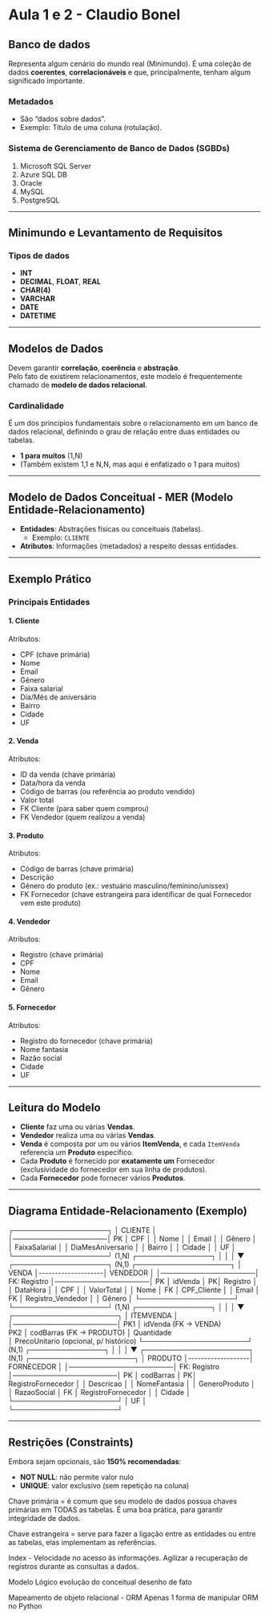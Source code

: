 # Aula 1 e 2 - Claudio Bonel

## Banco de dados
Representa algum cenário do mundo real (Minimundo). É uma coleção de dados **coerentes**, **correlacionáveis** e que, principalmente, tenham algum significado importante.

### Metadados
- São “dados sobre dados”.
- Exemplo: Título de uma coluna (rotulação).

### Sistema de Gerenciamento de Banco de Dados (SGBDs)
1. Microsoft SQL Server
2. Azure SQL DB
3. Oracle
4. MySQL
5. PostgreSQL

---

## Minimundo e Levantamento de Requisitos

### Tipos de dados
- **INT**
- **DECIMAL**, **FLOAT**, **REAL**
- **CHAR(4)**
- **VARCHAR**
- **DATE**
- **DATETIME**

---

## Modelos de Dados
Devem garantir **correlação**, **coerência** e **abstração**.  
Pelo fato de existirem relacionamentos, este modelo é frequentemente chamado de **modelo de dados relacional**.

### Cardinalidade
É um dos princípios fundamentais sobre o relacionamento em um banco de dados relacional, definindo o grau de relação entre duas entidades ou tabelas.

- **1 para muitos** (1,N)
- (Também existem 1,1 e N,N, mas aqui é enfatizado o 1 para muitos)

---

## Modelo de Dados Conceitual - MER (Modelo Entidade-Relacionamento)

- **Entidades**: Abstrações físicas ou conceituais (tabelas).
  - Exemplo: `CLIENTE`
- **Atributos**: Informações (metadados) a respeito dessas entidades.

---

## Exemplo Prático

### Principais Entidades

#### 1. Cliente
Atributos:
- CPF (chave primária)
- Nome
- Email
- Gênero
- Faixa salarial
- Dia/Mês de aniversário
- Bairro
- Cidade
- UF

#### 2. Venda
Atributos:
- ID da venda (chave primária)
- Data/hora da venda
- Código de barras (ou referência ao produto vendido)
- Valor total
- FK Cliente (para saber quem comprou)
- FK Vendedor (quem realizou a venda)

#### 3. Produto
Atributos:
- Código de barras (chave primária)
- Descrição
- Gênero do produto (ex.: vestuário masculino/feminino/unissex)
- FK Fornecedor (chave estrangeira para identificar de qual Fornecedor vem este produto)

#### 4. Vendedor
Atributos:
- Registro (chave primária)
- CPF
- Nome
- Email
- Gênero

#### 5. Fornecedor
Atributos:
- Registro do fornecedor (chave primária)
- Nome fantasia
- Razão social
- Cidade
- UF

---

## Leitura do Modelo
- **Cliente** faz uma ou várias **Vendas**.  
- **Vendedor** realiza uma ou várias **Vendas**.  
- **Venda** é composta por um ou vários **ItemVenda**, e cada `ItemVenda` referencia um **Produto** específico.  
- Cada **Produto** é fornecido por **exatamente um** Fornecedor (exclusividade do fornecedor em sua linha de produtos).  
- Cada **Fornecedor** pode fornecer vários **Produtos**.

---

## Diagrama Entidade-Relacionamento (Exemplo)



   ┌───────────────────┐
   │     CLIENTE       │
   │───────────────────│
PK │ CPF               │
   │ Nome              │
   │ Email             │
   │ Gênero            │
   │ FaixaSalarial     │
   │ DiaMesAniversario │
   │ Bairro            │
   │ Cidade            │
   │ UF                │
   └───────────────────┘
         (1,N)
          ┌───────────────┐
          │               │
          │               ▼
   ┌───────────────────┐            (N,1)   ┌───────────────────┐
   │       VENDA       │--------------------│     VENDEDOR      │
   │───────────────────│      FK: Registro  │───────────────────│
PK │ idVenda           │                   PK│ Registro          │
   │ DataHora          │                    │ CPF                │
   │ ValorTotal        │                    │ Nome               │
FK │ CPF_Cliente       │                    │ Email              │
FK │ Registro_Vendedor │                    │ Gênero             │
   └───────────────────┘                    └───────────────────┘
         (1,N)
          ┌───────────────┐
          │               │
          │               ▼
    ┌─────────────────────┐
    │     ITEMVENDA       │
    │─────────────────────│
PK1 │ idVenda  (FK → VENDA)   
PK2 │ codBarras (FK → PRODUTO) 
    │ Quantidade          
    │ PrecoUnitario       (opcional, p/ histórico)
    └─────────────────────┘
                (N,1)
                 ┌───────────────┐
                 │               │
                 │               ▼
       ┌─────────────────────┐           (N,1)   ┌─────────────────────┐
       │       PRODUTO       │-------------------│     FORNECEDOR      │
       │─────────────────────│     FK: Registro   │─────────────────────│
    PK │ codBarras           │                  PK│ RegistroFornecedor  │
       │ Descricao           │                    │ NomeFantasia        │
       │ GeneroProduto       │                    │ RazaoSocial         │
FK     │ RegistroFornecedor  │                    │ Cidade              │
       └─────────────────────┘                    │ UF                  │
                                                  └─────────────────────┘


---

## Restrições (Constraints)
Embora sejam opcionais, são **150% recomendadas**:
- **NOT NULL**: não permite valor nulo
- **UNIQUE**: valor exclusivo (sem repetição na coluna)

Chave primária = é comum que seu modelo de dados possua chaves primárias em TODAS as tabelas. É uma boa prática, para garantir integridade de dados.

Chave estrangeira = serve para fazer a ligação entre as entidades ou entre as tabelas, elas implementam as referências.

Index - Velocidade no acesso às informações. Agilizar a recuperação de registros durante as consultas a dados.

Modelo Lógico
    evolução do conceitual
    desenho de fato

Mapeamento de objeto relacional - ORM
Apenas 1 forma de manipular
ORM no Python

